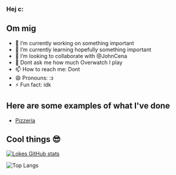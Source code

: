 ### Hej c:
## Om mig

- 🔭 I’m currently working on something important
- 🌱 I’m currently learning hopefully something important
- 👯 I’m looking to collaborate with @JohnCena
- 💬 Dont ask me how much Overwatch I play
- 📫 How to reach me: Dont
- 😄 Pronouns: :з
- ⚡ Fun fact: idk

## Here are some examples of what I've done

- [Pizzeria](http://lokeoberg04.github.io/te4-pizza/)

## Cool things 😎

[![Lokes GitHub stats](https://github-readme-stats.vercel.app/api?username=LokeOberg04&show_icons=true&theme=synthwave)](https://github.com/LokeOberg04/github-readme-stats)

![Top Langs](https://github-readme-stats.vercel.app/api/top-langs/?username=LokeOberg04&layout=compact&theme=synthwave)

<!--
**LokeOberg04/LokeOberg04** is a ✨ _special_ ✨ repository because its `README.md` (this file) appears on your GitHub profile.

Here are some ideas to get you started:

- 🔭 I’m currently working on ...
- 🌱 I’m currently learning ...
- 👯 I’m looking to collaborate on ...
- 🤔 I’m looking for help with ...
- 💬 Ask me about ...
- 📫 How to reach me: ...
- 😄 Pronouns: ...
- ⚡ Fun fact: ...
-->
